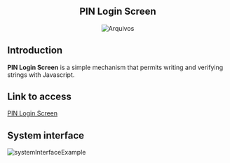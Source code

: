 <h2 align="center">PIN Login Screen</h2>

<p align="center">
    <img src="https://img.shields.io/github/directory-file-count/barbosacaio/pin-login-screen?style=for-the-badge" alt="Arquivos">
</p>

## Introduction

**PIN Login Screen** is a simple mechanism that permits writing and verifying strings with Javascript.

## Link to access

<a href="https://barbosacaio.github.io/pin-login-screen/" target="_blank">PIN Login Screen</a>

## System interface
<img src="https://imgur.com/iESx7nJ" alt="systemInterfaceExample">